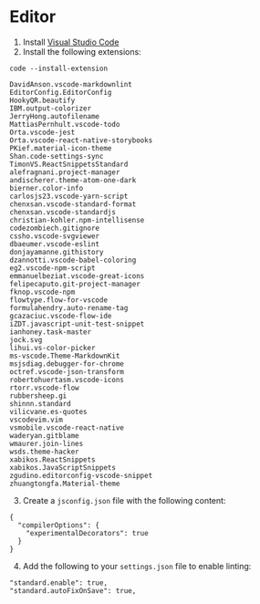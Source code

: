 # Editor

1. Install [Visual Studio Code](https://code.visualstudio.com/docs/languages/javascript)
2. Install the following extensions:

  ```
  code --install-extension 
  
  DavidAnson.vscode-markdownlint
  EditorConfig.EditorConfig
  HookyQR.beautify
  IBM.output-colorizer
  JerryHong.autofilename
  MattiasPernhult.vscode-todo
  Orta.vscode-jest
  Orta.vscode-react-native-storybooks
  PKief.material-icon-theme
  Shan.code-settings-sync
  TimonVS.ReactSnippetsStandard
  alefragnani.project-manager
  andischerer.theme-atom-one-dark
  bierner.color-info
  carlosjs23.vscode-yarn-script
  chenxsan.vscode-standard-format
  chenxsan.vscode-standardjs
  christian-kohler.npm-intellisense
  codezombiech.gitignore
  cssho.vscode-svgviewer
  dbaeumer.vscode-eslint
  donjayamanne.githistory
  dzannotti.vscode-babel-coloring
  eg2.vscode-npm-script
  emmanuelbeziat.vscode-great-icons
  felipecaputo.git-project-manager
  fknop.vscode-npm
  flowtype.flow-for-vscode
  formulahendry.auto-rename-tag
  gcazaciuc.vscode-flow-ide
  iZDT.javascript-unit-test-snippet
  ianhoney.task-master
  jock.svg
  lihui.vs-color-picker
  ms-vscode.Theme-MarkdownKit
  msjsdiag.debugger-for-chrome
  octref.vscode-json-transform
  robertohuertasm.vscode-icons
  rtorr.vscode-flow
  rubbersheep.gi
  shinnn.standard
  vilicvane.es-quotes
  vscodevim.vim
  vsmobile.vscode-react-native
  waderyan.gitblame
  wmaurer.join-lines
  wsds.theme-hacker
  xabikos.ReactSnippets
  xabikos.JavaScriptSnippets
  zgudino.editorconfig-vscode-snippet
  zhuangtongfa.Material-theme
  ```
3. Create a `jsconfig.json` file with the following content:
  ```
  {
    "compilerOptions": {
      "experimentalDecorators": true
    }
  }
  ```

4. Add the following to your `settings.json` file to enable linting:
  ```
  "standard.enable": true, 
  "standard.autoFixOnSave": true,
  ```